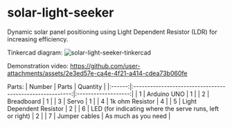 # solar-light-seeker
Dynamic solar panel positioning using Light Dependent Resistor (LDR) for increasing efficiency.

Tinkercad diagram:
![solar-light-seeker-tinkercad](https://github.com/alfarizium/solar-light-seeker/blob/main/solar-light-seeker-tinkercad.png)

Demonstration video:
https://github.com/user-attachments/assets/2e3ed57e-ca4e-4f21-a414-cdea73b060fe

Parts:
| Number |                           Parts                          |       Quantity      |
|:------:|:--------------------------------------------------------:|:-------------------:|
| 1      | Arduino UNO                                              | 1                   |
| 2      | Breadboard                                               | 1                   |
| 3      | Servo                                                    | 1                   |
| 4      | 1k ohm Resistor                                          | 4                   |
| 5      | Light Dependent Resistor                                 | 2                   |
| 6      | LED (for indicating where the serve runs, left or right) | 2                   |
| 7      | Jumper cables                                            | As much as you need |

